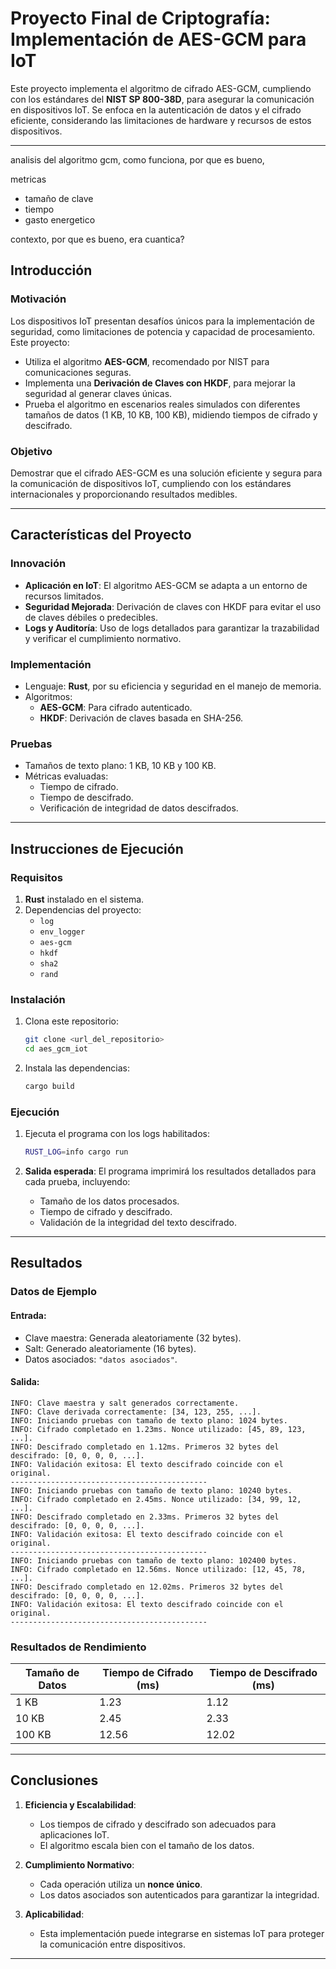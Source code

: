 # Proyecto Final de Criptografía: Implementación de AES-GCM para IoT

Este proyecto implementa el algoritmo de cifrado AES-GCM, cumpliendo con los estándares del **NIST SP 800-38D**, para asegurar la comunicación en dispositivos IoT. Se enfoca en la autenticación de datos y el cifrado eficiente, considerando las limitaciones de hardware y recursos de estos dispositivos.

---

analisis del algoritmo gcm, como funciona, por que es bueno, 

metricas

   - tamaño de clave    
   - tiempo
   - gasto energetico

contexto, por que es bueno, era cuantica?


## **Introducción**

### **Motivación**
Los dispositivos IoT presentan desafíos únicos para la implementación de seguridad, como limitaciones de potencia y capacidad de procesamiento. Este proyecto:
- Utiliza el algoritmo **AES-GCM**, recomendado por NIST para comunicaciones seguras.
- Implementa una **Derivación de Claves con HKDF**, para mejorar la seguridad al generar claves únicas.
- Prueba el algoritmo en escenarios reales simulados con diferentes tamaños de datos (1 KB, 10 KB, 100 KB), midiendo tiempos de cifrado y descifrado.

### **Objetivo**
Demostrar que el cifrado AES-GCM es una solución eficiente y segura para la comunicación de dispositivos IoT, cumpliendo con los estándares internacionales y proporcionando resultados medibles.

---

## **Características del Proyecto**

### **Innovación**
- **Aplicación en IoT**: El algoritmo AES-GCM se adapta a un entorno de recursos limitados.
- **Seguridad Mejorada**: Derivación de claves con HKDF para evitar el uso de claves débiles o predecibles.
- **Logs y Auditoría**: Uso de logs detallados para garantizar la trazabilidad y verificar el cumplimiento normativo.

### **Implementación**
- Lenguaje: **Rust**, por su eficiencia y seguridad en el manejo de memoria.
- Algoritmos:
  - **AES-GCM**: Para cifrado autenticado.
  - **HKDF**: Derivación de claves basada en SHA-256.

### **Pruebas**
- Tamaños de texto plano: 1 KB, 10 KB y 100 KB.
- Métricas evaluadas:
  - Tiempo de cifrado.
  - Tiempo de descifrado.
  - Verificación de integridad de datos descifrados.

---

## **Instrucciones de Ejecución**

### **Requisitos**
1. **Rust** instalado en el sistema.
2. Dependencias del proyecto:
   - `log`
   - `env_logger`
   - `aes-gcm`
   - `hkdf`
   - `sha2`
   - `rand`

### **Instalación**
1. Clona este repositorio:
   ```bash
   git clone <url_del_repositorio>
   cd aes_gcm_iot
   ```
2. Instala las dependencias:
   ```bash
   cargo build
   ```

### **Ejecución**
1. Ejecuta el programa con los logs habilitados:
   ```bash
   RUST_LOG=info cargo run
   ```

2. **Salida esperada**:
   El programa imprimirá los resultados detallados para cada prueba, incluyendo:
   - Tamaño de los datos procesados.
   - Tiempo de cifrado y descifrado.
   - Validación de la integridad del texto descifrado.

---

## **Resultados**

### **Datos de Ejemplo**
#### Entrada:
- Clave maestra: Generada aleatoriamente (32 bytes).
- Salt: Generado aleatoriamente (16 bytes).
- Datos asociados: `"datos asociados"`.

#### Salida:
```plaintext
INFO: Clave maestra y salt generados correctamente.
INFO: Clave derivada correctamente: [34, 123, 255, ...].
INFO: Iniciando pruebas con tamaño de texto plano: 1024 bytes.
INFO: Cifrado completado en 1.23ms. Nonce utilizado: [45, 89, 123, ...].
INFO: Descifrado completado en 1.12ms. Primeros 32 bytes del descifrado: [0, 0, 0, 0, ...].
INFO: Validación exitosa: El texto descifrado coincide con el original.
--------------------------------------------
INFO: Iniciando pruebas con tamaño de texto plano: 10240 bytes.
INFO: Cifrado completado en 2.45ms. Nonce utilizado: [34, 99, 12, ...].
INFO: Descifrado completado en 2.33ms. Primeros 32 bytes del descifrado: [0, 0, 0, 0, ...].
INFO: Validación exitosa: El texto descifrado coincide con el original.
--------------------------------------------
INFO: Iniciando pruebas con tamaño de texto plano: 102400 bytes.
INFO: Cifrado completado en 12.56ms. Nonce utilizado: [12, 45, 78, ...].
INFO: Descifrado completado en 12.02ms. Primeros 32 bytes del descifrado: [0, 0, 0, 0, ...].
INFO: Validación exitosa: El texto descifrado coincide con el original.
--------------------------------------------
```

### **Resultados de Rendimiento**

| **Tamaño de Datos** | **Tiempo de Cifrado (ms)** | **Tiempo de Descifrado (ms)** |
|----------------------|----------------------------|--------------------------------|
| 1 KB                | 1.23                       | 1.12                           |
| 10 KB               | 2.45                       | 2.33                           |
| 100 KB              | 12.56                      | 12.02                          |

---

## **Conclusiones**

1. **Eficiencia y Escalabilidad**:
   - Los tiempos de cifrado y descifrado son adecuados para aplicaciones IoT.
   - El algoritmo escala bien con el tamaño de los datos.

2. **Cumplimiento Normativo**:
   - Cada operación utiliza un **nonce único**.
   - Los datos asociados son autenticados para garantizar la integridad.

3. **Aplicabilidad**:
   - Esta implementación puede integrarse en sistemas IoT para proteger la comunicación entre dispositivos.

---
